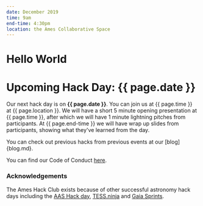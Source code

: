```yaml
---
date: December 2019
time: 9am
end-time: 4:30pm
location: the Ames Collaborative Space
---
```



# Hello World


# Upcoming Hack Day: {{ page.date }}

Our next hack day is on **{{ page.date }}**. You can join us at {{ page.time }} at {{ page.location }}. We will have a short 5 minute opening presentation at {{ page.time }}, after which we will have 1 minute lightning pitches from participants. At {{ page.end-time }} we will have wrap up slides from participants, showing what they've learned from the day.

You can check out previous hacks from previous events at our [blog]{blog.md}.


You can find our Code of Conduct [here](code-of-conduct.md).


### Acknowledgements

The Ames Hack Club exists because of other successful astronomy hack days including the [AAS Hack day](https://www.astrobetter.com/wiki/AASHackDay), [TESS.ninja](http://tess.party/) and [Gaia Sprints](http://gaia.lol/).

